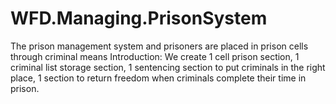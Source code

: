 # WFD.Managing.PrisonSystem
The prison management system and prisoners are placed in prison cells through criminal means Introduction: We create 1 cell prison section, 1 criminal list storage section, 1 sentencing section to put criminals in the right place, 1 section to return freedom when criminals complete their time in prison.
